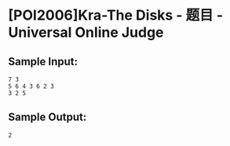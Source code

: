 # [POI2006]Kra-The Disks - 题目 - Universal Online Judge


## Sample Input: 
```
7 3
5 6 4 3 6 2 3
3 2 5

```

## Sample Output: 
```
2

```
